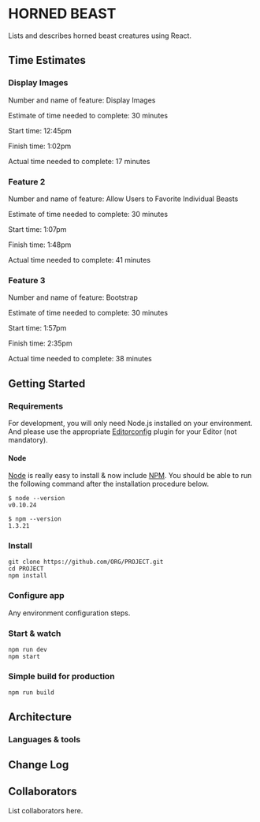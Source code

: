 # HORNED BEAST

Lists and describes horned beast creatures using React.

## Time Estimates

### Display Images

Number and name of feature: Display Images

Estimate of time needed to complete: 30 minutes

Start time: 12:45pm

Finish time: 1:02pm

Actual time needed to complete: 17 minutes

### Feature 2

Number and name of feature: Allow Users to Favorite Individual Beasts

Estimate of time needed to complete: 30 minutes

Start time: 1:07pm

Finish time: 1:48pm

Actual time needed to complete: 41 minutes

### Feature 3

Number and name of feature: Bootstrap

Estimate of time needed to complete: 30 minutes

Start time: 1:57pm

Finish time: 2:35pm

Actual time needed to complete: 38 minutes

## Getting Started

### Requirements

For development, you will only need Node.js installed on your environment.
And please use the appropriate [Editorconfig](http://editorconfig.org/) plugin for your Editor (not mandatory).

#### Node

[Node](http://nodejs.org/) is really easy to install & now include [NPM](https://npmjs.org/).
You should be able to run the following command after the installation procedure
below.

    $ node --version
    v0.10.24

    $ npm --version
    1.3.21

### Install

    git clone https://github.com/ORG/PROJECT.git
    cd PROJECT
    npm install

### Configure app

Any environment configuration steps.

### Start & watch

    npm run dev
    npm start

### Simple build for production

    npm run build

## Architecture

### Languages & tools

## Change Log

## Collaborators

List collaborators here.